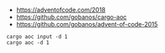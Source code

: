 - https://adventofcode.com/2018
- https://github.com/gobanos/cargo-aoc
- https://github.com/gobanos/advent-of-code-2015

```
cargo aoc input -d 1
cargo aoc -d 1
```
